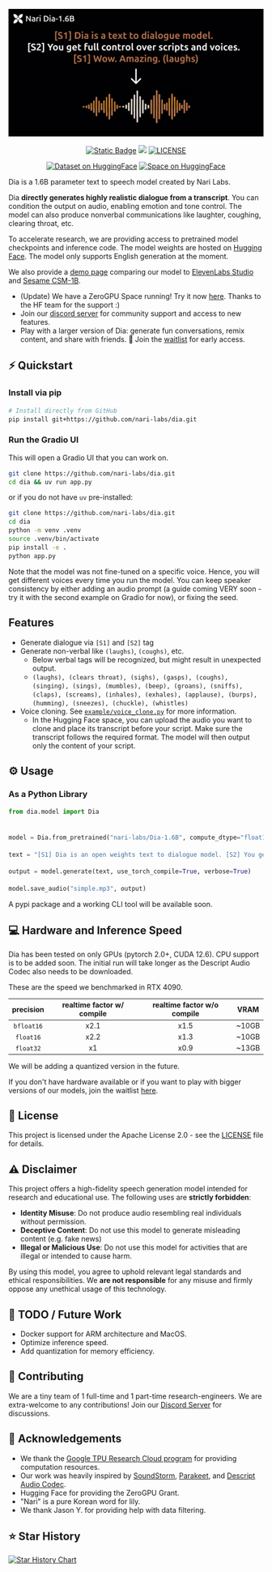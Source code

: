 <p align="center">
<a href="https://github.com/nari-labs/dia">
<img src="./dia/static/images/banner.png">
</a>
</p>
<p align="center">
<a href="https://tally.so/r/meokbo" target="_blank"><img alt="Static Badge" src="https://img.shields.io/badge/Join-Waitlist-white?style=for-the-badge"></a>
<a href="https://discord.gg/yBrqQ9Dd" target="_blank"><img src="https://img.shields.io/badge/Discord-Join%20Chat-7289DA?logo=discord&style=for-the-badge"></a>
<a href="https://github.com/nari-labs/dia/blob/main/LICENSE" target="_blank"><img src="https://img.shields.io/badge/License-Apache_2.0-blue.svg?style=for-the-badge" alt="LICENSE"></a>
</p>
<p align="center">
<a href="https://huggingface.co/nari-labs/Dia-1.6B"><img src="https://huggingface.co/datasets/huggingface/badges/resolve/main/model-on-hf-lg-dark.svg" alt="Dataset on HuggingFace" height=42 ></a>
<a href="https://huggingface.co/spaces/nari-labs/Dia-1.6B"><img src="https://huggingface.co/datasets/huggingface/badges/resolve/main/open-in-hf-spaces-lg-dark.svg" alt="Space on HuggingFace" height=38></a>
</p>

Dia is a 1.6B parameter text to speech model created by Nari Labs.

Dia **directly generates highly realistic dialogue from a transcript**. You can condition the output on audio, enabling emotion and tone control. The model can also produce nonverbal communications like laughter, coughing, clearing throat, etc.

To accelerate research, we are providing access to pretrained model checkpoints and inference code. The model weights are hosted on [Hugging Face](https://huggingface.co/nari-labs/Dia-1.6B). The model only supports English generation at the moment.

We also provide a [demo page](https://yummy-fir-7a4.notion.site/dia) comparing our model to [ElevenLabs Studio](https://elevenlabs.io/studio) and [Sesame CSM-1B](https://github.com/SesameAILabs/csm).

- (Update) We have a ZeroGPU Space running! Try it now [here](https://huggingface.co/spaces/nari-labs/Dia-1.6B). Thanks to the HF team for the support :)
- Join our [discord server](https://discord.gg/yBrqQ9Dd) for community support and access to new features.
- Play with a larger version of Dia: generate fun conversations, remix content, and share with friends. 🔮 Join the [waitlist](https://tally.so/r/meokbo) for early access.

## ⚡️ Quickstart

### Install via pip

```bash
# Install directly from GitHub
pip install git+https://github.com/nari-labs/dia.git
```

### Run the Gradio UI

This will open a Gradio UI that you can work on.

```bash
git clone https://github.com/nari-labs/dia.git
cd dia && uv run app.py
```

or if you do not have `uv` pre-installed:

```bash
git clone https://github.com/nari-labs/dia.git
cd dia
python -m venv .venv
source .venv/bin/activate
pip install -e .
python app.py
```

Note that the model was not fine-tuned on a specific voice. Hence, you will get different voices every time you run the model.
You can keep speaker consistency by either adding an audio prompt (a guide coming VERY soon - try it with the second example on Gradio for now), or fixing the seed.

## Features

- Generate dialogue via `[S1]` and `[S2]` tag
- Generate non-verbal like `(laughs)`, `(coughs)`, etc.
  - Below verbal tags will be recognized, but might result in unexpected output.
  - `(laughs), (clears throat), (sighs), (gasps), (coughs), (singing), (sings), (mumbles), (beep), (groans), (sniffs), (claps), (screams), (inhales), (exhales), (applause), (burps), (humming), (sneezes), (chuckle), (whistles)`
- Voice cloning. See [`example/voice_clone.py`](example/voice_clone.py) for more information.
  - In the Hugging Face space, you can upload the audio you want to clone and place its transcript before your script. Make sure the transcript follows the required format. The model will then output only the content of your script.

## ⚙️ Usage

### As a Python Library

```python
from dia.model import Dia


model = Dia.from_pretrained("nari-labs/Dia-1.6B", compute_dtype="float16")

text = "[S1] Dia is an open weights text to dialogue model. [S2] You get full control over scripts and voices. [S1] Wow. Amazing. (laughs) [S2] Try it now on Git hub or Hugging Face."

output = model.generate(text, use_torch_compile=True, verbose=True)

model.save_audio("simple.mp3", output)
```

A pypi package and a working CLI tool will be available soon.

## 💻 Hardware and Inference Speed

Dia has been tested on only GPUs (pytorch 2.0+, CUDA 12.6). CPU support is to be added soon.
The initial run will take longer as the Descript Audio Codec also needs to be downloaded.

These are the speed we benchmarked in RTX 4090.

| precision | realtime factor w/ compile | realtime factor w/o compile | VRAM |
|:-:|:-:|:-:|:-:|
| `bfloat16` | x2.1 | x1.5 | ~10GB |
| `float16` | x2.2 | x1.3 | ~10GB |
| `float32` | x1 | x0.9 | ~13GB |

We will be adding a quantized version in the future.

If you don't have hardware available or if you want to play with bigger versions of our models, join the waitlist [here](https://tally.so/r/meokbo).

## 🪪 License

This project is licensed under the Apache License 2.0 - see the [LICENSE](LICENSE) file for details.

## ⚠️ Disclaimer

This project offers a high-fidelity speech generation model intended for research and educational use. The following uses are **strictly forbidden**:

- **Identity Misuse**: Do not produce audio resembling real individuals without permission.
- **Deceptive Content**: Do not use this model to generate misleading content (e.g. fake news)
- **Illegal or Malicious Use**: Do not use this model for activities that are illegal or intended to cause harm.

By using this model, you agree to uphold relevant legal standards and ethical responsibilities. We **are not responsible** for any misuse and firmly oppose any unethical usage of this technology.

## 🔭 TODO / Future Work

- Docker support for ARM architecture and MacOS.
- Optimize inference speed.
- Add quantization for memory efficiency.

## 🤝 Contributing

We are a tiny team of 1 full-time and 1 part-time research-engineers. We are extra-welcome to any contributions!
Join our [Discord Server](https://discord.gg/yBrqQ9Dd) for discussions.

## 🤗 Acknowledgements

- We thank the [Google TPU Research Cloud program](https://sites.research.google/trc/about/) for providing computation resources.
- Our work was heavily inspired by [SoundStorm](https://arxiv.org/abs/2305.09636), [Parakeet](https://jordandarefsky.com/blog/2024/parakeet/), and [Descript Audio Codec](https://github.com/descriptinc/descript-audio-codec).
- Hugging Face for providing the ZeroGPU Grant.
- "Nari" is a pure Korean word for lily.
- We thank Jason Y. for providing help with data filtering.


## ⭐ Star History

<a href="https://www.star-history.com/#nari-labs/dia&Date">
 <picture>
   <source media="(prefers-color-scheme: dark)" srcset="https://api.star-history.com/svg?repos=nari-labs/dia&type=Date&theme=dark" />
   <source media="(prefers-color-scheme: light)" srcset="https://api.star-history.com/svg?repos=nari-labs/dia&type=Date" />
   <img alt="Star History Chart" src="https://api.star-history.com/svg?repos=nari-labs/dia&type=Date" />
 </picture>
</a>
